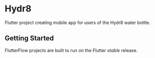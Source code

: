 # Hydr8

Flutter project creating mobile app for users of the Hydr8 water bottle.

## Getting Started

FlutterFlow projects are built to run on the Flutter _stable_ release.
